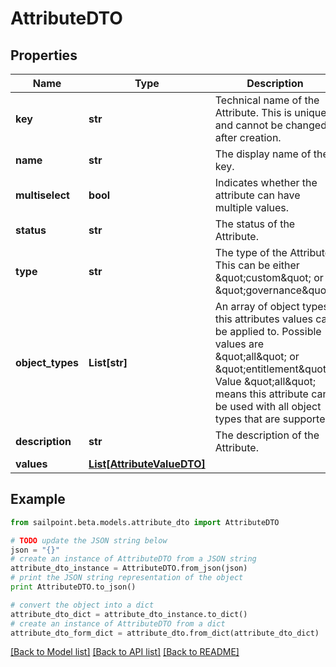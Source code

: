 # AttributeDTO


## Properties

Name | Type | Description | Notes
------------ | ------------- | ------------- | -------------
**key** | **str** | Technical name of the Attribute. This is unique and cannot be changed after creation. | [optional] 
**name** | **str** | The display name of the key. | [optional] 
**multiselect** | **bool** | Indicates whether the attribute can have multiple values. | [optional] [default to False]
**status** | **str** | The status of the Attribute. | [optional] 
**type** | **str** | The type of the Attribute. This can be either \&quot;custom\&quot; or \&quot;governance\&quot;. | [optional] 
**object_types** | **List[str]** | An array of object types this attributes values can be applied to. Possible values are \&quot;all\&quot; or \&quot;entitlement\&quot;. Value \&quot;all\&quot; means this attribute can be used with all object types that are supported. | [optional] 
**description** | **str** | The description of the Attribute. | [optional] 
**values** | [**List[AttributeValueDTO]**](AttributeValueDTO.md) |  | [optional] 

## Example

```python
from sailpoint.beta.models.attribute_dto import AttributeDTO

# TODO update the JSON string below
json = "{}"
# create an instance of AttributeDTO from a JSON string
attribute_dto_instance = AttributeDTO.from_json(json)
# print the JSON string representation of the object
print AttributeDTO.to_json()

# convert the object into a dict
attribute_dto_dict = attribute_dto_instance.to_dict()
# create an instance of AttributeDTO from a dict
attribute_dto_form_dict = attribute_dto.from_dict(attribute_dto_dict)
```
[[Back to Model list]](../README.md#documentation-for-models) [[Back to API list]](../README.md#documentation-for-api-endpoints) [[Back to README]](../README.md)


